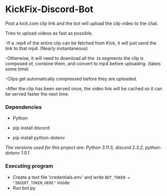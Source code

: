 # KickFix-Discord-Bot

Post a kick.com clip link and the bot will upload the clip video to the chat.

Tries to upload videos as fast as possible.

-If a .mp4 of the entire clip can be fetched from Kick, it will just send the link to that mp4. (Nearly instantaneous)

-Otherwise, it will need to download all the .ts segments the clip is composed of, combine them, and convert to mp4 before uploading. (takes some time)

-Clips get automatically compressed before they are uploaded.

-After the clip has been served once, the video link will be cached so it can be served faster the next time.

### Dependencies

* Python
  
* pip install discord
  
* pip install python-dotenv

*The versions used for this project are: Python 3.11.5, discord 2.3.2, python-dotenv 1.0.1*

### Executing program

- Create a text file 'credentials.env' and write ```BOT_TOKEN = "INSERT_TOKEN_HERE"``` inside
- Run bot.py
